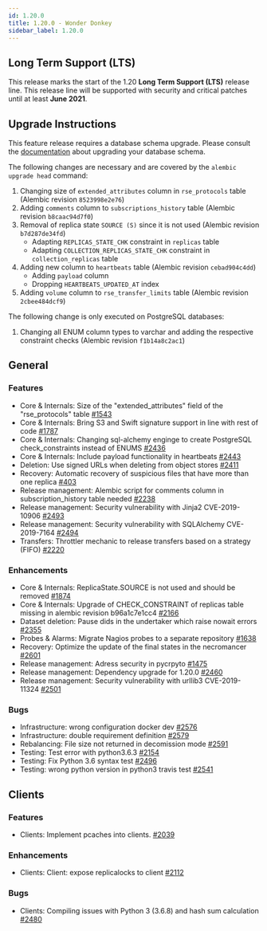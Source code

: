 ```yaml
---
id: 1.20.0
title: 1.20.0 - Wonder Donkey
sidebar_label: 1.20.0
---
```



## Long Term Support (LTS)

This release marks the start of the 1.20 **Long Term Support (LTS)**
release line. This release line will be supported with security and
critical patches until at least **June 2021**.

## Upgrade Instructions

This feature release requires a database schema upgrade. Please consult
the
[documentation](https://rucio.readthedocs.io/en/latest/database.html)
about upgrading your database schema.

The following changes are necessary and are covered by the
`alembic upgrade head` command:

1.  Changing size of `extended_attributes` column in `rse_protocols`
    table (Alembic revision `8523998e2e76`)
2.  Adding `comments` column to `subscriptions_history` table (Alembic
    revision `b8caac94d7f0`)
3.  Removal of replica state `SOURCE (S)` since it is not used (Alembic
    revision `b7d287de34fd`)
    -   Adapting `REPLICAS_STATE_CHK` constraint in `replicas` table
    -   Adapting `COLLECTION_REPLICAS_STATE_CHK` constraint in
        `collection_replicas` table
4.  Adding new column to `heartbeats` table (Alembic revision
    `cebad904c4dd`)
    -   Adding `payload` column
    -   Dropping `HEARTBEATS_UPDATED_AT` index
5.  Adding `volume` column to `rse_transfer_limits` table (Alembic
    revision `2cbee484dcf9`)

The following change is only executed on PostgreSQL databases:

1.  Changing all ENUM column types to varchar and adding the respective
    constraint checks (Alembic revision `f1b14a8c2ac1`)

## General

### Features

-   Core & Internals: Size of the \"extended_attributes\" field of the
    \"rse_protocols\" table
    [\#1543](https://github.com/rucio/rucio/issues/1543)
-   Core & Internals: Bring S3 and Swift signature support in line with
    rest of code [\#1787](https://github.com/rucio/rucio/issues/1787)
-   Core & Internals: Changing sql-alchemy enginge to create PostgreSQL
    check_constraints instead of ENUMS
    [\#2436](https://github.com/rucio/rucio/issues/2436)
-   Core & Internals: Include payload functionality in heartbeats
    [\#2443](https://github.com/rucio/rucio/issues/2443)
-   Deletion: Use signed URLs when deleting from object stores
    [\#2411](https://github.com/rucio/rucio/issues/2411)
-   Recovery: Automatic recovery of suspicious files that have more than
    one replica [\#403](https://github.com/rucio/rucio/issues/403)
-   Release management: Alembic script for comments column in
    subscription_history table needed
    [\#2238](https://github.com/rucio/rucio/issues/2238)
-   Release management: Security vulnerability with Jinja2
    CVE-2019-10906 [\#2493](https://github.com/rucio/rucio/issues/2493)
-   Release management: Security vulnerability with SQLAlchemy
    CVE-2019-7164 [\#2494](https://github.com/rucio/rucio/issues/2494)
-   Transfers: Throttler mechanic to release transfers based on a
    strategy (FIFO) [\#2220](https://github.com/rucio/rucio/issues/2220)

### Enhancements

-   Core & Internals: ReplicaState.SOURCE is not used and should be
    removed [\#1874](https://github.com/rucio/rucio/issues/1874)
-   Core & Internals: Upgrade of CHECK_CONSTRAINT of replicas table
    missing in alembic revision b96a1c7e1cc4
    [\#2166](https://github.com/rucio/rucio/issues/2166)
-   Dataset deletion: Pause dids in the undertaker which raise nowait
    errors [\#2355](https://github.com/rucio/rucio/issues/2355)
-   Probes & Alarms: Migrate Nagios probes to a separate repository
    [\#1638](https://github.com/rucio/rucio/issues/1638)
-   Recovery: Optimize the update of the final states in the necromancer
    [\#2601](https://github.com/rucio/rucio/issues/2601)
-   Release management: Adress security in pycrpyto
    [\#1475](https://github.com/rucio/rucio/issues/1475)
-   Release management: Dependency upgrade for 1.20.0
    [\#2460](https://github.com/rucio/rucio/issues/2460)
-   Release management: Security vulnerability with urllib3
    CVE-2019-11324 [\#2501](https://github.com/rucio/rucio/issues/2501)

### Bugs

-   Infrastructure: wrong configuration docker dev
    [\#2576](https://github.com/rucio/rucio/issues/2576)
-   Infrastructure: double requirement definition
    [\#2579](https://github.com/rucio/rucio/issues/2579)
-   Rebalancing: File size not returned in decomission mode
    [\#2591](https://github.com/rucio/rucio/issues/2591)
-   Testing: Test error with python3.6.3
    [\#2154](https://github.com/rucio/rucio/issues/2154)
-   Testing: Fix Python 3.6 syntax test
    [\#2496](https://github.com/rucio/rucio/issues/2496)
-   Testing: wrong python version in python3 travis test
    [\#2541](https://github.com/rucio/rucio/issues/2541)

## Clients

### Features

-   Clients: Implement pcaches into clients.
    [\#2039](https://github.com/rucio/rucio/issues/2039)

### Enhancements

-   Clients: Client: expose replicalocks to client
    [\#2112](https://github.com/rucio/rucio/issues/2112)

### Bugs

-   Clients: Compiling issues with Python 3 (3.6.8) and hash sum
    calculation [\#2480](https://github.com/rucio/rucio/issues/2480)

